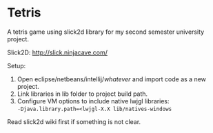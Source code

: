 # Tetris
A tetris game using slick2d library for my second semester university project.

Slick2D: http://slick.ninjacave.com/

Setup:

1. Open eclipse/netbeans/intellij/*whatever* and import code as a new project.
2. Link libraries in lib folder to project build path.
3. Configure VM options to include native lwjgl libraries: <br>
    ``-Djava.library.path=<lwjgl-X.X lib/natives-windows``
    
Read slick2d wiki first if something is not clear.
